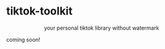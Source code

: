 # tiktok-toolkit
<p align="center">
your personal tiktok library without watermark
</p>
coming soon!
